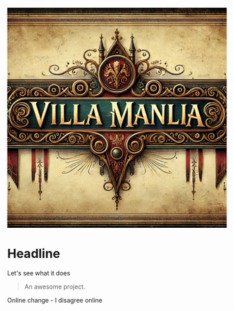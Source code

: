 ![logo](img/Banner.png)
# Headline
Let's see what it does

> An awesome project.

Online change - I disagree online
